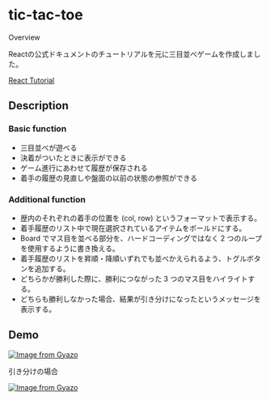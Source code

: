 tic-tac-toe
====

Overview

Reactの公式ドキュメントのチュートリアルを元に三目並べゲームを作成しました。

[React Tutorial](https://ja.reactjs.org/tutorial/tutorial.html)

## Description

### Basic function

- 三目並べが遊べる
- 決着がついたときに表示ができる
- ゲーム進行にあわせて履歴が保存される
- 着手の履歴の見直しや盤面の以前の状態の参照ができる

### Additional function

- 歴内のそれぞれの着手の位置を (col, row) というフォーマットで表示する。
- 着手履歴のリスト中で現在選択されているアイテムをボールドにする。
- Board でマス目を並べる部分を、ハードコーディングではなく 2 つのループを使用するように書き換える。
- 着手履歴のリストを昇順・降順いずれでも並べかえられるよう、トグルボタンを追加する。
- どちらかが勝利した際に、勝利につながった 3 つのマス目をハイライトする。
- どちらも勝利しなかった場合、結果が引き分けになったというメッセージを表示する。

## Demo

[![Image from Gyazo](https://i.gyazo.com/8d132efeb4146b9be781ecfdd5720138.gif)](https://gyazo.com/8d132efeb4146b9be781ecfdd5720138)

引き分けの場合

[![Image from Gyazo](https://i.gyazo.com/f56d4643dfd0f32aeb44d0a432c560f4.gif)](https://gyazo.com/f56d4643dfd0f32aeb44d0a432c560f4)
